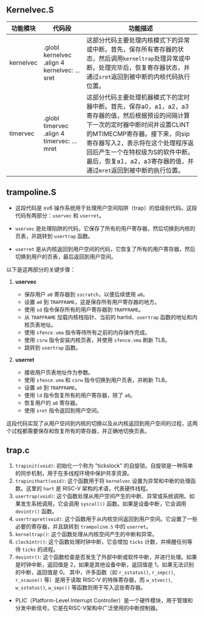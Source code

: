 ## Kernelvec.S
| 功能模块 | 代码段 | 功能描述 |
|---|---|---|
| kernelvec | .globl kernelvec .align 4 kernelvec: ... sret | 这部分代码主要处理内核模式下的异常或中断。首先，保存所有寄存器的状态，然后调用`kerneltrap`处理异常或中断。处理完毕后，恢复寄存器状态，并通过`sret`返回到被中断的内核代码执行位置。|
| timervec | .globl timervec .align 4 timervec: ... mret | 这部分代码主要处理机器模式下的定时器中断。首先，保存a0，a1，a2，a3寄存器的值，然后根据预设的间隔计算下一次的定时器中断时间并设置CLINT的MTIMECMP寄存器。接下来，向sip寄存器写入2，表示将在这个处理程序返回后产生一个在特权级为S的软件中断。最后，恢复a1，a2，a3寄存器的值，并通过`mret`返回到被中断的执行位置。|

## trampoline.S
- 这段代码是 xv6 操作系统用于处理用户空间陷阱（trap）的低级别代码。这段代码有两部分：`uservec` 和 `userret`。
- `uservec` 是处理陷阱的代码，它保存了所有的用户寄存器，然后切换到内核的页表，并跳转到 `usertrap` 函数。

- `userret` 是从内核返回到用户空间的代码，它恢复了所有的用户寄存器，然后切换到用户的页表，最后返回到用户空间。

以下是这两部分的关键步骤：

1. **uservec**
   - 保存用户 `a0` 寄存器到 `sscratch`，以便后续使用 `a0`。
   - 设置 `a0` 到 `TRAPFRAME`，这是保存所有用户寄存器的地方。
   - 使用 `sd` 指令保存所有的用户寄存器到 `TRAPFRAME`。
   - 从 `TRAPFRAME` 加载内核栈指针、当前的 hartid、`usertrap` 函数的地址和内核页表地址。
   - 使用 `sfence.vma` 指令等待所有之前的内存操作完成。
   - 使用 `csrw` 指令安装内核页表，并使用 `sfence.vma` 刷新 TLB。
   - 跳转到 `usertrap` 函数。

2. **userret**
   - 接收用户页表地址作为参数。
   - 使用 `sfence.vma` 和 `csrw` 指令切换到用户页表，并刷新 TLB。
   - 设置 `a0` 到 `TRAPFRAME`。
   - 使用 `ld` 指令恢复所有的用户寄存器，除了 `a0`。
   - 恢复用户的 `a0` 寄存器。
   - 使用 `sret` 指令返回到用户空间。

这段代码实现了从用户空间到内核的切换以及从内核返回到用户空间的过程，这两个过程都需要保存和恢复所有的寄存器，并正确地切换页表。


## trap.c
1. `trapinit(void)`: 初始化一个称为 "tickslock" 的自旋锁。自旋锁是一种简单的同步机制，用于在多线程环境中保护共享资源。
2. `trapinithart(void)`: 这个函数用于将 `kernelvec` 设置为异常和中断的处理函数。这里的 `hart` 是 RISC-V 架构的术语，代表硬件线程。
3. `usertrap(void)`: 这个函数处理从用户空间产生的中断、异常或系统调用。如果发生系统调用，它会调用 `syscall()` 函数。如果是设备中断，它会调用 `devintr()` 函数。
4. `usertrapret(void)`: 这个函数用于从内核空间返回到用户空间。它设置了一些必要的寄存器，并且跳转到 `trampoline.S` 中的 `userret`。
5. `kerneltrap()`: 这个函数处理从内核空间产生的中断和异常。
6. `clockintr()`: 这个函数处理时钟中断，它会增加 `ticks` 计数，并唤醒任何等待 `ticks` 的进程。
7. `devintr()`: 这个函数检查是否发生了外部中断或软件中断，并进行处理。如果是时钟中断，返回值是 2，如果是其他设备中断，返回值是 1，如果无法识别的中断，返回值是 0。
其中，许多函数（如 `r_sstatus()`, `r_sepc()`, `r_scause()` 等）是用于读取 RISC-V 的特殊寄存器，而 `w_stvec()`, `w_sstatus()`, `w_sepc()` 等函数则用于写入这些寄存器。

-   PLIC（Platform-Level Interrupt Controller）是一个硬件模块，用于管理和分发中断信号。它是在RISC-V架构中广泛使用的中断控制器。